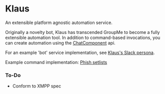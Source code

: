 # Klaus
An extensible platform agnostic automation service.

Originally a novelty bot, Klaus has transcended GroupMe to become a fully extensible automation tool. In addition to command-based invocations, you can create automation using the [ChatComponent](src/chat-component.js) api.

For an example 'bot' service implementation, see [Klaus's Slack persona](src/bots/slack.js).

Example command implementation: [Phish setlists]('src/commands/phish.js')

### To-Do
- Conform to XMPP spec
